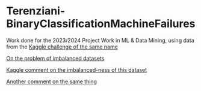 # Terenziani-BinaryClassificationMachineFailures

Work done for the 2023/2024 Project Work in ML & Data Mining, using data from the [Kaggle challenge of the same name](https://www.kaggle.com/competitions/playground-series-s3e17)


[On the problem of imbalanced datasets](https://www.analyticsvidhya.com/blog/2021/06/5-techniques-to-handle-imbalanced-data-for-a-classification-problem/)

[Kaggle comment on the imbalanced-ness of this dataset](https://www.kaggle.com/competitions/playground-series-s3e17/discussion/419086)

[Another comment on the same thing](https://www.kaggle.com/competitions/playground-series-s3e17/discussion/416923)
